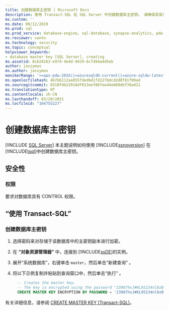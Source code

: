 ```yaml
---
title: 创建数据库主密钥 | Microsoft Docs
description: 使用 Transact-SQL 在 SQL Server 中创建数据库主密钥。 请确保具有所需的权限。
ms.custom: ''
ms.date: 09/12/2019
ms.prod: sql
ms.prod_service: database-engine, sql-database, synapse-analytics, pdw
ms.reviewer: vanto
ms.technology: security
ms.topic: conceptual
helpviewer_keywords:
- database master key [SQL Server], creating
ms.assetid: 8cb24263-e97d-4e4d-9429-6cf494a4d5eb
author: jaszymas
ms.author: jaszymas
monikerRange: '>=aps-pdw-2016||=azuresqldb-current||=azure-sqldw-latest||>=sql-server-2016||>=sql-server-linux-2017||=azuresqldb-mi-current'
ms.openlocfilehash: 4b7b6112aa855fdedbd1fd227bdcd2d8f81f09ad
ms.sourcegitcommit: 0310fdb22916df013eef86fee44e660dbf39ad21
ms.translationtype: HT
ms.contentlocale: zh-CN
ms.lasthandoff: 03/20/2021
ms.locfileid: "104755227"
---
```

# <a name="create-a-database-master-key"></a>创建数据库主密钥

[!INCLUDE [SQL Server](../../../includes/applies-to-version/sql-asdb-asdbmi-asa-pdw.md)]
本主题说明如何使用 [!INCLUDE[ssnoversion](../../../includes/ssnoversion-md.md)] 在 [!INCLUDE[tsql](../../../includes/tsql-md.md)]中创建数据库主密钥。

## <a name="security"></a>安全性

### <a name="permissions"></a>权限

要求对数据库具有 CONTROL 权限。

## <a name="using-transact-sql"></a>“使用 Transact-SQL”

### <a name="to-create-a-database-master-key"></a>创建数据库主密钥

1. 选择密码来对存储于该数据库中的主密钥副本进行加密。
2. 在 **“对象资源管理器”** 中，连接到 [!INCLUDE[ssDE](../../../includes/ssde-md.md)]的实例。
3. 展开“系统数据库”，右键单击 `master`，然后单击“新建查询” 。
4. 将以下示例复制并粘贴到查询窗口中，然后单击“执行” 。

   ```sql
     -- Creates the master key.
     -- The key is encrypted using the password "23987hxJ#KL95234nl0zBe".  
     CREATE MASTER KEY ENCRYPTION BY PASSWORD = '23987hxJ#KL95234nl0zBe';  

   ```

有关详细信息，请参阅 [CREATE MASTER KEY (Transact-SQL)](../../../t-sql/statements/create-master-key-transact-sql.md)。
